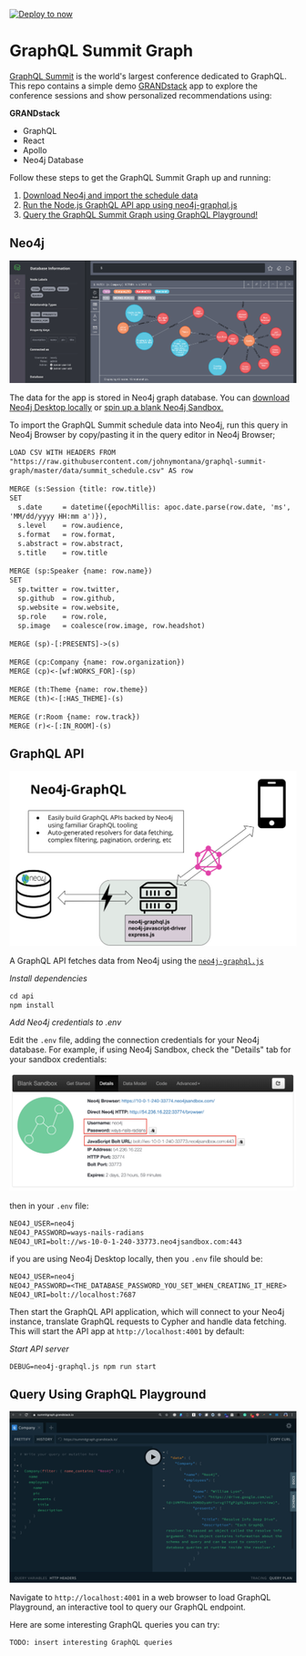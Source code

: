 [![Deploy to now](https://deploy.now.sh/static/button.svg)](https://deploy.now.sh/?repo=https://github.com/johnymontana/graphql-summit-graph&env=NEO4J_USER&env=NEO4J_URI&env=NEO4J_PASSWORD)

# GraphQL Summit Graph

[GraphQL Summit](https://summit.graphql.com/) is the world's largest conference dedicated to GraphQL. This repo contains a simple demo [GRANDstack](https://grandstack.io) app to explore the conference sessions and show personalized recommendations using:

**GRANDstack**

* GraphQL
* React
* Apollo
* Neo4j Database

Follow these steps to get the GraphQL Summit Graph up and running:

1. [Download Neo4j and import the schedule data](https://github.com/johnymontana/graphql-summit-graph#neo4j)
2. [Run the Node.js GraphQL API app using neo4j-graphql.js](https://github.com/johnymontana/graphql-summit-graph#graphql-api)
3. [Query the GraphQL Summit Graph using GraphQL Playground!](https://github.com/johnymontana/graphql-summit-graph#query-using-graphql-playground)


## Neo4j

![](images/neo4j.png)

The data for the app is stored in Neo4j graph database. You can [download Neo4j Desktop locally](https://neo4j.com/download/) or [spin up a blank Neo4j Sandbox.](https://neo4j.com/sandbox-v2/)

To import the GraphQL Summit schedule data into Neo4j, run this query in Neo4j Browser by copy/pasting it in the query editor in Neo4j Browser;

```Cypher
LOAD CSV WITH HEADERS FROM "https://raw.githubusercontent.com/johnymontana/graphql-summit-graph/master/data/summit_schedule.csv" AS row 

MERGE (s:Session {title: row.title})
SET 
  s.date     = datetime({epochMillis: apoc.date.parse(row.date, 'ms', 'MM/dd/yyyy HH:mm a')}),
  s.level    = row.audience,
  s.format   = row.format,
  s.abstract = row.abstract,
  s.title    = row.title

MERGE (sp:Speaker {name: row.name})
SET
  sp.twitter = row.twitter,
  sp.github  = row.github,
  sp.website = row.website,
  sp.role    = row.role,
  sp.image   = coalesce(row.image, row.headshot)

MERGE (sp)-[:PRESENTS]->(s)

MERGE (cp:Company {name: row.organization})
MERGE (cp)<-[wf:WORKS_FOR]-(sp)

MERGE (th:Theme {name: row.theme})
MERGE (th)<-[:HAS_THEME]-(s)

MERGE (r:Room {name: row.track})
MERGE (r)<-[:IN_ROOM]-(s)
```


## GraphQL API

![](images/neo4j-graphql-js.png)

A GraphQL API fetches data from Neo4j using the [`neo4j-graphql.js`](https://grandstack.io/docs/neo4j-graphql-js.html)

*Install dependencies*

```
cd api
npm install
```

*Add Neo4j credentials to .env*

Edit the `.env` file, adding the connection credentials for your Neo4j database. For example, if using Neo4j Sandbox, check the "Details" tab for your sandbox credentials:

![](images/sandbox.png)

then in your `.env` file:

```
NEO4J_USER=neo4j
NEO4J_PASSWORD=ways-nails-radians
NEO4J_URI=bolt://ws-10-0-1-240-33773.neo4jsandbox.com:443
```

if you are using Neo4j Desktop locally, then you `.env` file should be:

```
NEO4J_USER=neo4j
NEO4J_PASSWORD=<THE_DATABASE_PASSWORD_YOU_SET_WHEN_CREATING_IT_HERE>
NEO4J_URI=bolt://localhost:7687
```

Then start the GraphQL API application, which will connect to your Neo4j instance, translate GraphQL requests to Cypher and handle data fetching. This will start the API app at `http://localhost:4001` by default:

*Start API server*
```
DEBUG=neo4j-graphql.js npm run start
```

## Query Using GraphQL Playground

![](images/graphql.png)

Navigate to `http://localhost:4001` in a web browser to load GraphQL Playground, an interactive tool to query our GraphQL endpoint.

Here are some interesting GraphQL queries you can try:


```GraphQL
TODO: insert interesting GraphQL queries
```

